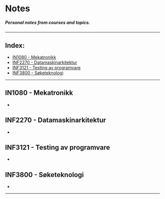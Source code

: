 # Notes
##### Personal notes from courses and topics.

---
## Index:
* [IN1080    -   Mekatronikk](http://www.uio.no/studier/emner/matnat/ifi/IN1080/v18/index.html)
* [INF2270   -   Datamaskinarkitektur](http://www.uio.no/studier/emner/matnat/ifi/INF2270/v18/index.html)
* [INF3121   -   Testing av programvare](http://www.uio.no/studier/emner/matnat/ifi/INF3121/v18/index.html)
* [INF3800   -   Søketeknologi](http://www.uio.no/studier/emner/matnat/ifi/INF3800/v18/index.html)

---
## IN1080 - Mekatronikk
- 
## INF2270 - Datamaskinarkitektur
- 
## INF3121 - Testing av programvare
- 
## INF3800 - Søketeknologi
- 

---
